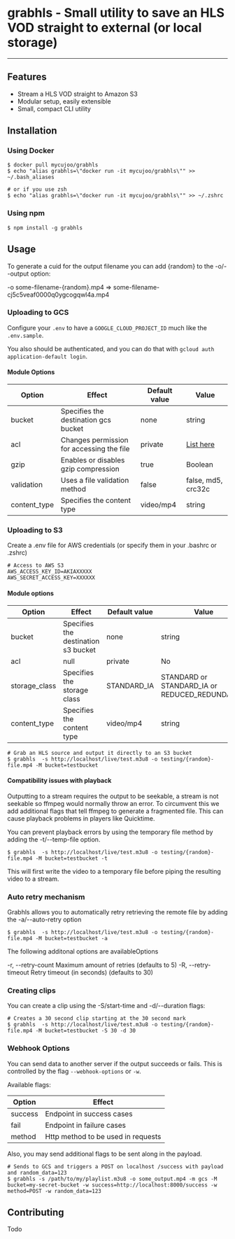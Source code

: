 # grabhls - Small utility to save an HLS VOD straight to external (or local storage)
---------------------------------------

## Features

* Stream a HLS VOD straight to Amazon S3
* Modular setup, easily extensible
* Small, compact CLI utility

## Installation

### Using Docker
```
$ docker pull mycujoo/grabhls
$ echo "alias grabhls=\"docker run -it mycujoo/grabhls\"" >> ~/.bash_aliases

# or if you use zsh
$ echo "alias grabhls=\"docker run -it mycujoo/grabhls\"" >> ~/.zshrc
```

### Using npm

```
$ npm install -g grabhls
```

## Usage

To generate a cuid for the output filename you can add {random} to the -o/--output option:

-o some-filename-{random}.mp4 => some-filename-cj5c5veaf0000q0ygcogqwl4a.mp4

### Uploading to GCS

Configure your `.env` to have a `GOOGLE_CLOUD_PROJECT_ID` much like the `.env.sample`.

You also should be authenticated, and you can do that with `gcloud auth application-default login`.

#### Module Options

| Option        | Effect                              | Default value | Value                                         |
|---------------|-------------------------------------|---------------|-----------------------------------------------|
| bucket        | Specifies the destination gcs bucket | none          | string                                        |
| acl           | Changes permission for accessing the file                                | private       | [List here](https://cloud.google.com/storage/docs/access-control/lists#predefined-acl)                                            |
| gzip | Enables or disables gzip compression         | true   | Boolean |
| validation | Uses a file validation method | false | false, md5, crc32c |
| content_type  | Specifies the content type          | video/mp4     | string                                        |


### Uploading to S3

Create a .env file for AWS credentials (or specify them in your .bashrc or .zshrc)

```
# Access to AWS S3
AWS_ACCESS_KEY_ID=AKIAXXXXX
AWS_SECRET_ACCESS_KEY=XXXXXX

```

#### Module options

| Option        | Effect                              | Default value | Value                                         |
|---------------|-------------------------------------|---------------|-----------------------------------------------|
| bucket        | Specifies the destination s3 bucket | none          | string                                        |
| acl           | null                                | private       | No                                            |
| storage_class | Specifies the storage class         | STANDARD_IA   | STANDARD or STANDARD_IA or REDUCED_REDUNDANCY |
| content_type  | Specifies the content type          | video/mp4     | string                                        |

```
# Grab an HLS source and output it directly to an S3 bucket
$ grabhls  -s http://localhost/live/test.m3u8 -o testing/{random}-file.mp4 -M bucket=testbucket
```

#### Compatibility issues with playback

Outputting to a stream requires the output to be seekable, a stream is not seekable so ffmpeg would normally throw an error.
To circumvent this we add additional flags that tell ffmpeg to generate a fragmented file. This can cause playback problems in players like Quicktime.

You can prevent playback errors by using the temporary file method by adding the -t/--temp-file option.

```
$ grabhls  -s http://localhost/live/test.m3u8 -o testing/{random}-file.mp4 -M bucket=testbucket -t
```

This will first write the video to a temporary file before piping the resulting video to a stream.

### Auto retry mechanism

Grabhls allows you to automatically retry retrieving the remote file by adding the -a/--auto-retry option

```
$ grabhls  -s http://localhost/live/test.m3u8 -o testing/{random}-file.mp4 -M bucket=testbucket -a
```

The following additonal options are availableOptions

-r, --retry-count <n>    Maximum amount of retries (defaults to 5)
-R, --retry-timeout <n>  Retry timeout (in seconds) (defaults to 30)

### Creating clips

You can create a clip using the -S/start-time and -d/--duration flags:

```
# Creates a 30 second clip starting at the 30 second mark
$ grabhls  -s http://localhost/live/test.m3u8 -o testing/{random}-file.mp4 -M bucket=testbucket -S 30 -d 30
```

### Webhook Options

You can send data to another server if the output succeeds or fails.
This is controlled by the flag `--webhook-options` or `-w`.

Available flags:

| Option    | Effect                              |
|-----------|-------------------------------------|
| success   | Endpoint in success cases           |
| fail      | Endpoint in failure cases           |
| method    | Http method to be used in requests  |

Also, you may send additional flags to be sent along in the payload.

```
# Sends to GCS and triggers a POST on localhost /success with payload and random_data=123
$ grabhls -s /path/to/my/playlist.m3u8 -o some_output.mp4 -m gcs -M bucket=my-secret-bucket -w success=http://localhost:8000/success -w method=POST -w random_data=123
```

## Contributing
Todo
